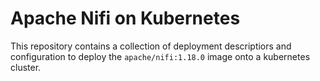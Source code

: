 #   Apache Nifi on Kubernetes

This repository contains a collection of deployment descriptiors and configuration to deploy the `apache/nifi:1.18.0` image onto a kubernetes cluster.